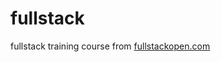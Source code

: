 # fullstack #

fullstack training course from 
[fullstackopen.com](https://fullstackopen.com/zh/about/)

